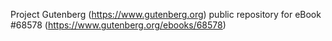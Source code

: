 Project Gutenberg (https://www.gutenberg.org) public repository for eBook #68578 (https://www.gutenberg.org/ebooks/68578)
